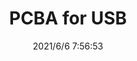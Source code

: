 ﻿---
layout: post 
title: PCBA for USB
tags: 
categories: wire-harness
overview: 
series: PCBA
part_number: 0564-1
thumb_img: 
small_img: static/202106/564-20210606.jpg
date: 2021/6/6 7:56:53
---



